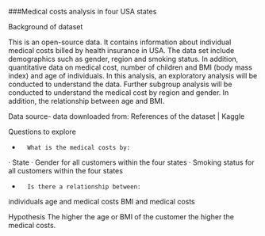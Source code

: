 ###Medical costs analysis in four USA states



Background of dataset 


This is an open-source data. It contains information about individual medical costs billed by health insurance in USA. The data set include demographics such as gender, region and smoking status. In addition, quantitative data on medical cost, number of children and BMI (body mass index) and age of individuals.  In this analysis, an exploratory analysis will be conducted to understand the data. Further subgroup analysis will be conducted to understand the medical cost by region and gender. In addition, the relationship between age and BMI. 

Data source- data downloaded from: References of the dataset | Kaggle 

Questions to explore 
-       What is the medical costs by: 
·       State
·       Gender for  all customers within the four states
·       Smoking status  for all customers within the four states
-       Is there a relationship between: 
individuals age and medical costs 
BMI and medical costs 

Hypothesis
The higher the age or BMI of the customer the higher the medical costs.

